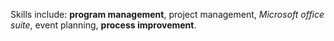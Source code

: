 Skills include: **program management**, project management, *Microsoft office suite*, event planning, **process improvement**.

